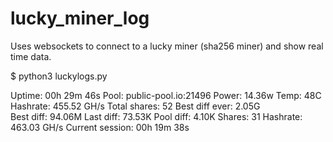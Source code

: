 # lucky_miner_log

Uses websockets to connect to a lucky miner (sha256 miner) and show real time data.

$ python3 luckylogs.py

Uptime: 00h 29m 46s    Pool: public-pool.io:21496    Power: 14.36w    Temp: 48C    Hashrate: 455.52 GH/s    Total shares: 52    Best diff ever: 2.05G                       
Best diff: 94.06M    Last diff: 73.53K    Pool diff: 4.10K    Shares: 31    Hashrate: 463.03 GH/s    Current session: 00h 19m 38s

